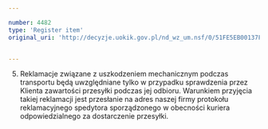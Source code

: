 ```yaml
---

number: 4482
type: 'Register item'
original_uri: 'http://decyzje.uokik.gov.pl/nd_wz_um.nsf/0/51FE5EB00137F36AC1257B4A003CD5B2?OpenDocument'


---
```


5. Reklamacje związane z uszkodzeniem mechanicznym podczas transportu będą uwzględniane tylko w przypadku sprawdzenia przez Klienta zawartości przesyłki podczas jej odbioru. Warunkiem przyjęcia takiej reklamacji jest przesłanie na adres naszej firmy protokołu reklamacyjnego spedytora sporządzonego w obecności kuriera odpowiedzialnego za dostarczenie przesyłki.
